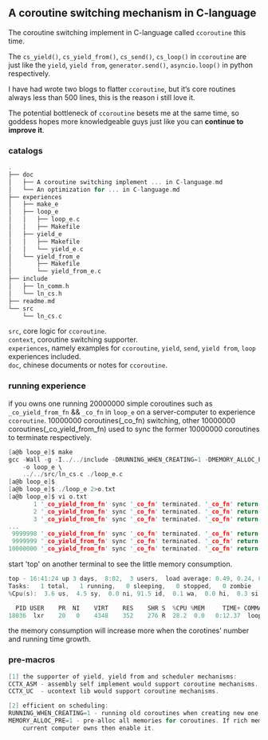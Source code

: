 A coroutine switching mechanism in C-language
----

The coroutine switching implement in C-language called `ccoroutine` this time. <br>

The `cs_yield()`, `cs_yield_from()`, `cs_send()`, `cs_loop()` in `ccoroutine` are just like the `yield`, `yield from`, `generator.send()`, `asyncio.loop()` in python respectively. 

I have had wrote two blogs to flatter `ccoroutine`, but it‘s core routines always less than 500 lines, this is the reason i still love it.<br>

The potential bottleneck of `ccoroutine` besets me at the same time, so goddess hopes more knowledgeable guys just like you can **continue to improve it**.<br>

### catalogs
```C
.
├── doc
│   ├── A coroutine switching implement ... in C-language.md
│   └── An optimization for ... in C-language.md
├── experiences
│   ├── make_e
│   ├── loop_e
│   │   ├── loop_e.c
│   │   ├── Makefile
│   ├── yield_e
│   │   ├── Makefile
│   │   └── yield_e.c
│   └── yield_from_e
│       ├── Makefile
│       └── yield_from_e.c
├── include
│   ├── ln_comm.h
│   └── ln_cs.h
├── readme.md
└── src
    └── ln_cs.c
```
`src`, core logic for `ccoroutine`. <br>
`context`, coroutine switching supporter. <br>
`experiences`, namely examples for `ccoroutine`, `yield`, `send`, `yield from`, `loop` experiences included. <br>
`doc`, chinese documents or notes for `ccoroutine`. <br>

### running experience
if you owns one running 20000000 simple coroutines such as `_co_yield_from_fn` && `_co_fn` in `loop_e` on a server-computer to experience `ccoroutine`.
10000000 coroutines(_co_fn) switching, other 10000000 coroutines(_co_yield_from_fn) used to sync the former 10000000 coroutines to terminate respectively.
```C
[a@b loop_e]$ make
gcc -Wall -g -I../../include -DRUNNING_WHEN_CREATING=1 -DMEMORY_ALLOC_PRE=0 \
    -o loop_e \
    ../../src/ln_cs.c ./loop_e.c
[a@b loop_e]$
[a@b loop_e]$ ./loop_e 2>o.txt
[a@b loop_e]$ vi o.txt
       1 '_co_yield_from_fn' sync '_co_fn' terminated. '_co_fn' return-value: 012
       2 '_co_yield_from_fn' sync '_co_fn' terminated. '_co_fn' return-value: 012
       3 '_co_yield_from_fn' sync '_co_fn' terminated. '_co_fn' return-value: 012
...
 9999998 '_co_yield_from_fn' sync '_co_fn' terminated. '_co_fn' return-value: 012
 9999999 '_co_yield_from_fn' sync '_co_fn' terminated. '_co_fn' return-value: 012
10000000 '_co_yield_from_fn' sync '_co_fn' terminated. '_co_fn' return-value: 012
```

start 'top' on another terminal to see the little memory consumption.
```C
top - 16:41:24 up 3 days,  8:02,  3 users,  load average: 0.49, 0.24, 0.15
Tasks:   1 total,   1 running,   0 sleeping,   0 stopped,   0 zombie
%Cpu(s):  3.6 us,  4.5 sy,  0.0 ni, 91.5 id,  0.1 wa,  0.0 hi,  0.3 si,  0.0 st

  PID USER    PR  NI    VIRT    RES    SHR S  %CPU %MEM     TIME+ COMMAND
18036  lxr    20   0    4348    352    276 R  28.2  0.0   0:12.37  loop_e
```
the memory consumption will increase more when the corotines' number and running time growth.

### pre-macros
```C
[1] the supporter of yield, yield from and scheduler mechanisms:
CCTX_ASM - assembly self implement would support coroutine mechanisms.
CCTX_UC  - ucontext lib would support coroutine mechanisms.

[2] efficient on scheduling:
RUNNING_WHEN_CREATING=1 - running old coroutines when creating new one;
MEMORY_ALLOC_PRE=1 - pre-alloc all memories for coroutines. If rich memory 
    current computer owns then enable it.
```
